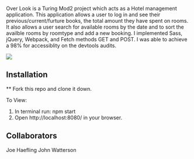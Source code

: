 
Over Look is a Turing Mod2 project which acts as a Hotel management application. This application allows a user to log in and see their previous/current/furture books, the total amount they have spent on rooms. It also allows a user search for available rooms by the date and to sort the availble rooms by roomtype and add a new booking. I implemented Sass, jQuery, Webpack, and Fetch methods GET and POST. I was able to achieve a 98% for accessiblity on the devtools audits.

![](overlook1.gif)

## Installation
** Fork this repo and clone it down.

To View:
1) In terminal run: npm start
2) Open http://localhost:8080/ in your browser.

## Collaborators
Joe Haefling
John Watterson







